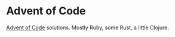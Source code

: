 # Advent of Code

[Advent of Code](https://adventofcode.com/) solutions. Mostly Ruby, some Rust,
a little Clojure.
